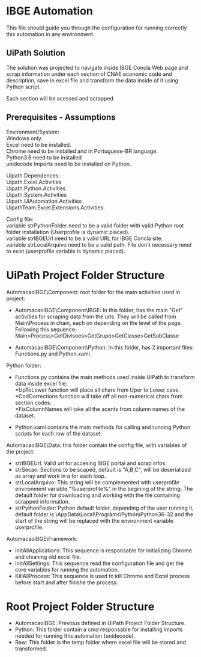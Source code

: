 # IBGE Automation

This file should guide you through the configuration for running correctly this automation in any environment.

## UiPath Solution

The solution was projected to navigate inside IBGE Concla Web page and scrap information under each section of CNAE economic code and description, save in excel file and transform the data inside of it using Python script.

Each section will be acessed and scrapped 

## Prerequisites - Assumptions
Environment/System: 
\
Windows only.
\
Excel need to be installed.
\
Chrome need to be installed and in Portuguese-BR language.
\
Python3.6 need to be installed 
\
unidecode Imports need to be installed on Python.


Uipath Dependences:
\
Uipath.Excel.Activities
\
Uipath.Python.Activities
\
Uipath.System.Activities
\
Uipath.UiAutomation.Activities
\
UipathTeam.Excel.Extensions.Activities.

Config file:
\
variable strPythonFolder need to be a valid folder with valid Python root folder installation (Userprofile is dynamic placed).
\
variable strIBGEUrl need to be a valid URL for IBGE Concla site.
\
variable strLocalArquivo need to be a valid path. File don't necessary need to exist (userprofile variable is dynamic placed).

# UiPath Project Folder Structure
AutomacaoIBGE\Component: root folder for the main activities used in project:
* AutomacaoIBGE\Component\IBGE: In this folder, has the main "Get" activities for scraping data from the urls. 
They will be called from Main\Process in chain, each on depending on the level of the page.
\
Following this sequence: Main>Process>GetDivisoes>GetGrupo>GetClasse>GetSubClasse


* AutomacaoIBGE\Component\Python: In this folder, has 2 important files: Functions.py and Python.xaml. 

Python folder:
* Functions.py contains the main methods used inside UiPath to transform data inside excel file: 
\
*UpToLower function will place all chars from Uper to Lower case. 
\
*CodCorrections function will take off all non-numerical chars from section codes.
\
*FixColumnNames will take all the acents from column names of the dataset.

* Python.xaml contains the main methods for calling and running Python scripts for each row of the dataset.

AutomacaoIBGE\Data: this folder contain the config file, with variables of the project:
* strIBGEUrl: Valid url for accesing IBGE portal and scrap infos.
* strSecao: Sections to be scaped, default is "A,B,C", will be deserialized as array and work in a for each loop.
* strLocalArquivo: This string will be complemented with userprofile environment variable "%userprofile%" in the begining of the string. The default folder for downloading and working with the file containing scrapped information.
* strPythonFolder: Python default folder, depending of the user running it, default folder is \AppData\Local\Programs\Python\Python36-32 and the start of the string will be replaced with the environment variable userprofile.

AutomacaoIBGE\Framework:
* InitAllApplications: This sequence is responsable for initializing Chrome and cleaning old excel file.
* InitAllSettings: This sequence read the configuration file and get the core variables for running the automation.
* KillAllProcess: This sequence is used to kill Chrome and Excel process before start and after finishe the process.
# Root Project Folder Structure
* AutomacaoIBGE: Previous defined in UiPath Project Folder Structure.
* Python: This folder contain a cmd responsable for installing imports needed for running this automation (unidecode).
* Raw: This folder is the temp folder where excel file will be stored and transformed.
